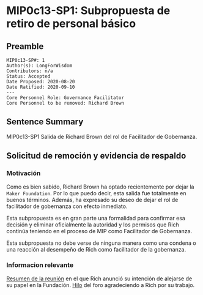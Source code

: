 # MIP0c13-SP1: Subpropuesta de retiro de personal básico

## Preamble
```
MIP0c13-SP#: 1
Author(s): LongForWisdom
Contributors: n/a
Status: Accepted
Date Proposed: 2020-08-20 
Date Ratified: 2020-09-10
---
Core Personnel Role: Governance Facilitator
Core Personnel to be removed: Richard Brown
```

## Sentence Summary
MIP0c13-SP1 Salida de Richard Brown del rol de Facilitador de Gobernanza.

## Solicitud de remoción y evidencia de respaldo
    
### Motivación
Como es bien sabido, Richard Brown ha optado recientemente por dejar la `Maker Foundation`. Por lo que puedo decir, esta salida fue totalmente en buenos términos. Además, ha expresado su deseo de dejar el rol de facilitador de gobernanza con efecto inmediato.

Esta subpropuesta es en gran parte una formalidad para confirmar esa decisión y eliminar oficialmente la autoridad y los permisos que Rich continúa teniendo en el proceso de MIP como Facilitador de Gobernanza.

Esta subpropuesta no debe verse de ninguna manera como una condena o una reacción al desempeño de Rich como facilitador de la gobernanza.

### Informacion relevante
[Resumen de la reunión](https://github.com/makerdao/community/blob/master/governance/governance-and-risk-meetings/summaries/episode-102.md#rich-brown) en el que Rich anunció su intención de alejarse de su papel en la Fundación.
[Hilo](https://forum.makerdao.com/t/thank-you-rich-brown/3379) del foro agradeciendo a Rich por su trabajo.  
